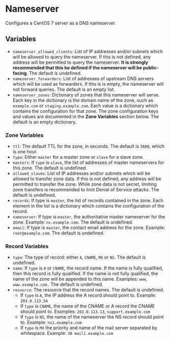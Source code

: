 # Nameserver

Configures a CentOS 7 server as a DNS nameserver.

## Variables

- `nameserver_allowed_clients`: List of IP addresses and/or subnets which will be allowed to query the nameserver. If this is not defined, any address will be permitted to query the nameserver. **It is strongly recommended that this be defined if the nameserver will be public-facing**. The default is undefined.
- `nameserver_forwarders`: List of addresses of upstream DNS servers which will be used as forwarders. If this is is empty, the nameserver will not forward queries. The default is an empty list.
- `nameserver_zones`: Dictionary of zones that this nameserver will serve. Each key in the dictionary is the domain name of the zone, such as `example.com` or `staging.example.com`. Each value is a dictionary which contains the configuration for that zone. The zone configuration keys and values are documented in the **Zone Variables** section below. The default is an empty dictionary.

### Zone Variables

- `ttl`: The default TTL for the zone, in seconds. The default is `3600`, which is one hour.
- `type`: Either `master` for a master zone or `slave` for a slave zone.
- `masters`: If `type` is `slave`, the list of addresses of master nameservers for this zone. The default is undefined.
- `allowed_slaves`: List of IP addresses and/or subnets which will be allowed to transfer zone data. If this is not defined, any address will be permitted to transfer the zone. While zone data is not secret, limiting zone transfers is recommended to limit Denial of Service attacks. The default is undefined.
- `records`: If type is `master`, the list of records contained in the zone. Each element in the list is a dictionary which contains the configuration of the record.
- `nameserver`: If type is `master`, the authoritative master nameserver for the zone. Example: `ns.example.com`. The default is undefined.
- `email`: If type is `master`, the contact email address for the zone. Example: `root@example.com`. The default is undefined.

### Record Variables

- `type`: The type of record: either `A`, `CNAME`, `MX` or `NS`. The default is undefined.
- `name`: If `type` is `A` or `CNAME`, the record name. If the name is fully qualified, then this record is fully qualified. If the name is not fully qualified, the name of the zone will be appended to this name. Examples: `www`, `www.example.com.` The default is undefined.
- `resource`: The resource that the record names. The default is undefined.
  - If `type` is `A`, the IP address the A record should point to. Example: `203.0.113.54`
  - If `type` is `CNAME`, the name of the CNAME or A record the CNAME should point to. Examples: `203.0.113.13`, `support.example.com`
  - If `type` is `NS`, the name of the nameserver the NS record should point to. Example: `ns1.example.com`
  - If `type` is `MX` the priority and name of the mail server separated by whitespace. Example: `30 mail1.example.com`
